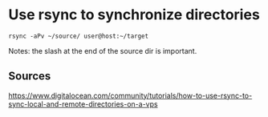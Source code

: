 # Use rsync to synchronize directories

```
rsync -aPv ~/source/ user@host:~/target
```

Notes: the slash at the end of the source dir is important.

## Sources

https://www.digitalocean.com/community/tutorials/how-to-use-rsync-to-sync-local-and-remote-directories-on-a-vps